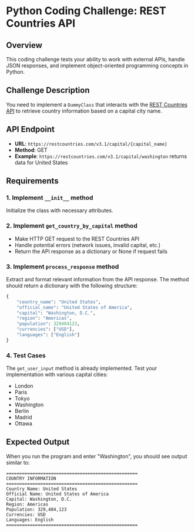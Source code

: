 # Python Coding Challenge: REST Countries API

## Overview
This coding challenge tests your ability to work with external APIs, handle JSON responses, and implement object-oriented programming concepts in Python.

## Challenge Description
You need to implement a `DummyClass` that interacts with the [REST Countries API](https://restcountries.com/v3.1/capital/{capital_name}) to retrieve country information based on a capital city name.

## API Endpoint
- **URL**: `https://restcountries.com/v3.1/capital/{capital_name}`
- **Method**: GET
- **Example**: `https://restcountries.com/v3.1/capital/washington` returns data for United States

## Requirements

### 1. Implement `__init__` method
Initialize the class with necessary attributes.

### 2. Implement `get_country_by_capital` method
- Make HTTP GET request to the REST Countries API
- Handle potential errors (network issues, invalid capital, etc.)
- Return the API response as a dictionary or None if request fails

### 3. Implement `process_response` method
Extract and format relevant information from the API response. The method should return a dictionary with the following structure:

```python
{
    "country_name": "United States",
    "official_name": "United States of America",
    "capital": "Washington, D.C.", 
    "region": "Americas",
    "population": 329484123,
    "currencies": ["USD"],
    "languages": ["English"]
}
```

### 4. Test Cases
The `get_user_input` method is already implemented. Test your implementation with various capital cities:
- London
- Paris
- Tokyo
- Washington
- Berlin
- Madrid
- Ottawa

## Expected Output
When you run the program and enter "Washington", you should see output similar to:

```
==================================================
COUNTRY INFORMATION
==================================================
Country Name: United States
Official Name: United States of America
Capital: Washington, D.C.
Region: Americas
Population: 329,484,123
Currencies: USD
Languages: English
==================================================
```